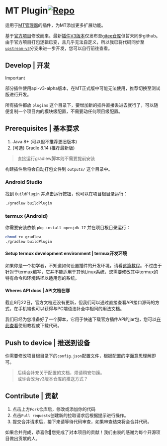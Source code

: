 # MT Plugin[![Repo](https://img.shields.io/badge/Github-%230A0A0A.svg?&style=flat-square&logo=Github&logoColor=white)](https://github.com/guobao2333/MT-Plugin)
适用于[MT管理器](https://mt2.cn)的插件，为MT添加更多扩展功能。

基于[官方项目](https://github.com/L-JINBIN/MT-Translation-Plugin)修改而来。最新[插件V3版本](https://mt2.cn/guide/plugin/introduction.html#v3-%E7%89%88%E6%9C%AC)仅发布至[gitee仓库](https://gitee.com/L-JINBIN/mt-plugin-v3-demo)但暂未同步github。由于官方项目打包逻辑已变，且几乎无法自定义，所以我已将代码同步至[`upstream-v3`](https://github.com/guobao2333/MT-Plugin/tree/upstream-v3)分支来进一步开发，您可以自行前往查看。

## Develop | 开发
> [!IMPORTANT]
> 部分插件使用api-v3-alpha版本，在MT正式版中可能无法使用，推荐切换至测试版进行开发。

所有插件都放 `plugins` 这个目录下，要增加新的插件直接丢进去就行了，可以随便复制一个项目内的模块级配置，不需要动任何项目级配置。

## Prerequisites | 基本要求
1. Java 8+ (可以但不推荐更旧版本)
2. (可选) Gradle 8.14 (推荐最新版)
> 直接运行gradlew脚本则不需要提前安装

构建插件后将会自动打包文件到 `outputs/` 这个目录中。

### Android Studio
找到 `BuildPlugin` 并点击运行按钮，也可以在项目根目录运行：
```bash
./gradlew buildPlugin
```

### termux (Android)
你需要安装依赖 `pkg install openjdk-17` 并在项目根目录运行：
```bash
chmod +x gradlew
./gradlew buildPlugin
```

#### Setup termux development environment | termux开发环境
如果你是一个初学者，不知道如何设置插件的开发环境，请看[这篇教程](docs/AndroidSDK.md)。不过由于针对于termux编写，它并不能适用于其他Linux系统，您需要修改其中termux的特有命令和环境路径以适用您的系统。

#### Wheres API docs | API文档在哪
截止9月22日，官方文档还没有更新，但我们可以通过直接查看API接口源码的方式，在手机端也可以获得与PC端语法补全中相同的用法文档。

我们已经为您准备好了一个脚本，它用于快速下载官方插件API的jar包，您可以[在此查看](docs/APIDownload.md)使用教程或下载代码。

## Push to device | 推送到设备

你需要修改项目根目录下的`config.json`配置文件，根据配置的字面意思理解即可。
> 后续会补充关于配置的文档，烦请稍安勿躁。  
> 或许会改为v3版本仓库的推送方式？

## Contribute | 贡献
1. 点击上方`Fork`仓库后，修改或添加你的代码
2. 点击`Pull requests`创建新的拉取请求后根据提示进行操作。
3. 提交合并请求后，接下来请等待代码审查，如果审查结束将会合并代码。

如果合并完成，恭喜你🎉您完成了对本项目的贡献！我们由衷的感谢为每个开源项目做出贡献的人。
